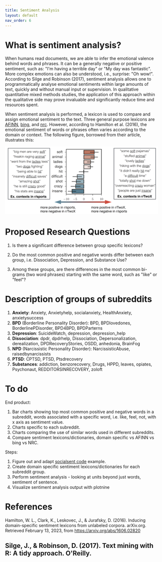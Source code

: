 ```yaml
---
title: Sentiment Analysis
layout: default
nav_order: 6
---
```


# What is sentiment analysis?

When humans read documents, we are able to infer the emotional valence behind words and phrases. It can be a generally negative or positive sentiment, such as: "I'm having a terrible day" or "My day was fantastic". More complex emotions can also be understood, i.e., surprise: "Oh wow!". According to Silge and Robinson (2017), sentiment analysis allows one to programmatically analyse emotional sentiments within large amounts of text, quickly and without manual input or supervision. In qualitative quantitative mixed methods studies, the application of this approach within the qualitative side may prove invaluable and significantly reduce time and resources spent. 

When sentiment analysis is performed, a lexicon is used to compare and assign emotional sentiment to the text. Three general purpose lexicons are [AFINN](http://www2.imm.dtu.dk/pubdb/views/publication_details.php?id=6010), [bing](https://www.cs.uic.edu/~liub/FBS/sentiment-analysis.html), and [nrc](http://saifmohammad.com/WebPages/NRC-Emotion-Lexicon.htm). However, according to Hamilton et al. (2016), the emotional sentiment of words or phrases often varies according to the domain or context. The following figure, borrowed from their article, illustrates this:

![](assets/domain_lexicon_eg.png)<!-- -->

# Proposed Research Questions

1. Is there a significant difference between group specific lexicons?

2. Do the most common positive and negative words differ between each group, i.e. Dissociation, Depression, and Substance Use?

3. Among these groups, are there differences in the most common bi-grams (two word phrases) starting with the same word, such as "like" or "feel"?

# Description of groups of subreddits
1. **Anxiety**: Anxiety, Anxietyhelp, socialanxiety, HealthAnxiety, anxietysuccess
2. **BPD** (Borderline Personality Disorder): BPD, BPDlovedones, BorderlinePDisorder, BPD4BPD, BPDParterns
3. **Depression**: SuicideWatch, depression, depression_help
4. **Dissociation**: dpdr, dpdrhelp, Dissociation, Depersonalization, derealization, DPDRecoveryStories, OSDD, anhedonia, BrainFog
5. **NPD** (Narcissistic Personality Disorder): NarcissisticAbuse, raisedbynarcissists
6. **PTSD**: CPTSD, PTSD, Ptsdrecovery
7. **Substances**: addiction, benzorecovery, Drugs, HPPD, leaves, opiates, Psychonaut, REDDITORSINRECOVERY, zoloft

# To do

End product:
1. Bar charts showing top most common positive and negative words in a subreddit, words associated with a specific word, i.e. like, feel, not, with x axis as sentiment value.
2. Charts specific to each subreddit.
3. Charts comparing the use of similar words used in different subreddits.
4. Compare sentiment lexicons/dictionaries, domain specific vs AFINN vs bing vs NRC.

Steps:
1. Figure out and adapt [socialsent code](https://github.com/williamleif/socialsent) example.
2. Create domain specific sentiment lexicons/dictionaries for each subreddit group.
3. Perform sentiment analysis - looking at units beyond just words, sentiment of sentence.
4. Visualize sentiment analysis output with plotnine



# References
Hamilton, W. L., Clark, K., Leskovec, J., &amp; Jurafsky, D. (2016). Inducing domain-specific sentiment lexicons from unlabeled corpora. arXiv.org. Retrieved February 13, 2023, from https://arxiv.org/abs/1606.02820 

Silge, J., &amp; Robinson, D. (2017). Text mining with R: A tidy approach. O'Reilly. 
---
